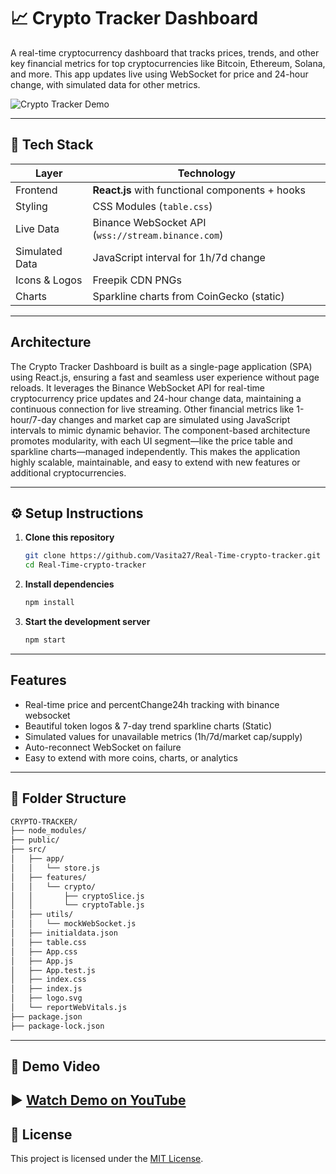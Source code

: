 # 📈 Crypto Tracker Dashboard

A real-time cryptocurrency dashboard that tracks prices, trends, and other key financial metrics for top cryptocurrencies like Bitcoin, Ethereum, Solana, and more. This app updates live using WebSocket for price and 24-hour change, with simulated data for other metrics.

![Crypto Tracker Demo](https://media.giphy.com/media/v1.Y2lkPTc5MGI3NjExbGtzNmRnOXR0c3Q0NWpneDBnMXNvNzE5eDZzZGMxZmhndmVnc3ZrayZlcD12MV9naWZzX3NlYXJjaCZjdD1n/gjCwN2RxD5cLQg46gr/giphy.gif)

---

## 🔧 Tech Stack

| Layer             | Technology                                          |
|------------------|------------------------------------------------------|
| Frontend         | **React.js** with functional components + hooks     |
| Styling          | CSS Modules (`table.css`)                           |
| Live Data        | Binance WebSocket API (`wss://stream.binance.com`)  |
| Simulated Data   | JavaScript interval for 1h/7d change                |
| Icons & Logos    | Freepik CDN PNGs                        |
| Charts           | Sparkline charts from CoinGecko  (static)                   |


---

## Architecture  
The Crypto Tracker Dashboard is built as a single-page application (SPA) using React.js, ensuring a fast and seamless user experience without page reloads. It leverages the Binance WebSocket API for real-time cryptocurrency price updates and 24-hour change data, maintaining a continuous connection for live streaming. Other financial metrics like 1-hour/7-day changes and market cap are simulated using JavaScript intervals to mimic dynamic behavior. The component-based architecture promotes modularity, with each UI segment—like the price table and sparkline charts—managed independently. This makes the application highly scalable, maintainable, and easy to extend with new features or additional cryptocurrencies.

---

## ⚙️ Setup Instructions

1. **Clone this repository**
   ```bash
   git clone https://github.com/Vasita27/Real-Time-crypto-tracker.git
   cd Real-Time-crypto-tracker
   ```
2. **Install dependencies**
   ```bash
   npm install
   ```
3. **Start the development server**
   ```bash
   npm start
   ```
---

##  Features
-  Real-time price and percentChange24h tracking with binance websocket
- Beautiful token logos & 7-day trend sparkline charts (Static)
-  Simulated values for unavailable metrics (1h/7d/market cap/supply)
- Auto-reconnect WebSocket on failure
-  Easy to extend with more coins, charts, or analytics

---

## 📁 Folder Structure

```bash
CRYPTO-TRACKER/
├── node_modules/
├── public/
├── src/
│   ├── app/
│   │   └── store.js
│   ├── features/
│   │   └── crypto/
│   │       ├── cryptoSlice.js
│   │       └── cryptoTable.js
│   ├── utils/
│   │   └── mockWebSocket.js
│   ├── initialdata.json
│   ├── table.css
│   ├── App.css
│   ├── App.js
│   ├── App.test.js
│   ├── index.css
│   ├── index.js
│   ├── logo.svg
│   └── reportWebVitals.js
├── package.json
├── package-lock.json
```

---
## 🎥 Demo Video  
▶️ [Watch Demo on YouTube](https://www.youtube.com/) 
---
## 📄 License  
This project is licensed under the [MIT License](https://opensource.org/licenses/MIT).


